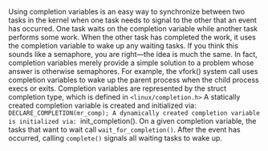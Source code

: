 Using completion variables is an easy way to synchronize between two tasks in the kernel when one task needs to signal to the other that an event has occurred. One task waits on the completion variable while another task performs some work. When the other task has completed the work, it uses the completion variable to wake up any waiting tasks. If you think this sounds like a semaphore, you are right—the idea is much the same. In fact, completion variables merely provide a simple solution to a problem whose answer is otherwise semaphores. For example, the vfork() system call uses completion variables to wake up the parent process when the child process execs or exits.
Completion variables are represented by the struct completion type, which is defined in `<linux/completion.h>`
A statically created completion variable is created and initialized via:
`DECLARE_COMPLETION(mr_comp);
A dynamically created completion variable is initialized via:
`init_completion().
On a given completion variable, the tasks that want to wait call `wait_for_completion()`. After the event has occurred, calling `complete()` signals all waiting tasks to wake up.